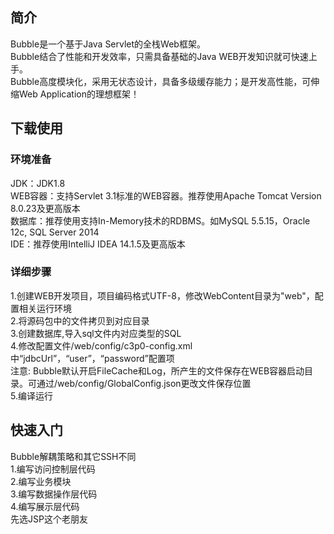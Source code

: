 简介
-----------
Bubble是一个基于Java Servlet的全栈Web框架。<br/>
Bubble结合了性能和开发效率，只需具备基础的Java WEB开发知识就可快速上手。<br/>
Bubble高度模块化，采用无状态设计，具备多级缓存能力；是开发高性能，可伸缩Web Application的理想框架！<br/>

下载使用
-----------
### 环境准备  
   JDK：JDK1.8<br/>
   WEB容器：支持Servlet 3.1标准的WEB容器。推荐使用Apache Tomcat Version 8.0.23及更高版本<br/>
   数据库：推荐使用支持In-Memory技术的RDBMS。如MySQL 5.5.15，Oracle 12c, SQL Server 2014<br/>
   IDE：推荐使用IntelliJ IDEA 14.1.5及更高版本<br/>
  
### 详细步骤  
   1.创建WEB开发项目，项目编码格式UTF-8，修改WebContent目录为"web"，配置相关运行环境<br/>
   2.将源码包中的文件拷贝到对应目录<br/>
   3.创建数据库,导入sql文件内对应类型的SQL<br/>
   4.修改配置文件/web/config/c3p0-config.xml中“jdbcUrl”，“user”，“password”配置项<br/>
     注意: Bubble默认开启FileCache和Log，所产生的文件保存在WEB容器启动目录。可通过/web/config/GlobalConfig.json更改文件保存位置<br/>
   5.编译运行<br/>

快速入门
-----------
Bubble解耦策略和其它SSH不同<br/>
1.编写访问控制层代码<br/>
2.编写业务模块<br/>
3.编写数据操作层代码<br/>
4.编写展示层代码<br/>
先选JSP这个老朋友<br/>
